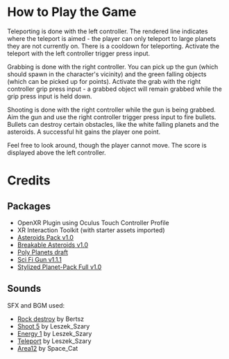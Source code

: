 # How to Play the Game
Teleporting is done with the left controller. The rendered line indicates where the teleport is aimed - the player can only teleport to large planets they are not currently on. There is a cooldown for teleporting. Activate the teleport with the left controller trigger press input.

Grabbing is done with the right controller. You can pick up the gun (which should spawn in the character's vicinity) and the green falling objects (which can be picked up for points). Activate the grab with the right controller grip press input - a grabbed object will remain grabbed while the grip press input is held down.

Shooting is done with the right controller while the gun is being grabbed. Aim the gun and use the right controller trigger press input to fire bullets. Bullets can destroy certain obstacles, like the white falling planets and the asteroids. A successful hit gains the player one point.

Feel free to look around, though the player cannot move. The score is displayed above the left controller.

# Credits
## Packages
* OpenXR Plugin using Oculus Touch Controller Profile
* XR Interaction Toolkit (with starter assets imported)
* [Asteroids Pack v1.0](https://assetstore.unity.com/packages/p/asteroids-pack-84988)
* [Breakable Asteroids v1.0](https://assetstore.unity.com/packages/p/breakable-asteroids-167825)
* [Poly Planets draft](https://assetstore.unity.com/packages/3d/poly-planets-34894)
* [Sci Fi Gun v1.1.1](https://assetstore.unity.com/packages/3d/props/guns/sci-fi-gun-162872)
* [Stylized Planet-Pack Full v1.0](https://assetstore.unity.com/packages/3d/environments/stylized-planet-pack-full-148233)

## Sounds
SFX and BGM used:
* [Rock destroy](https://pixabay.com/sound-effects/rock-destroy-6409/) by Bertsz
* [Shoot 5](https://pixabay.com/sound-effects/shoot-5-102360/) by Leszek_Szary
* [Energy 1](https://pixabay.com/sound-effects/energy-1-107099/) by Leszek_Szary
* [Teleport](https://pixabay.com/sound-effects/teleport-14639/) by Leszek_Szary
* [Area12](https://pixabay.com/music/video-games-area12-131883/) by Space_Cat
